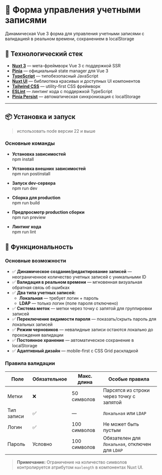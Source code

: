 # 📝 Форма управления учетными записями

Динамическая Vue 3 форма для управления учетными записями с валидацией в реальном времени, сохранением в localStorage

## 🚀 Технологический стек

- **[Nuxt 3](https://nuxt.com/)** — мета-фреймворк Vue 3 с поддержкой SSR
- **[Pinia](https://pinia.vuejs.org/)** — официальный state manager для Vue 3
- **[TypeScript](https://www.typescriptlang.org/)** — типобезопасный JavaScript
- **[Nuxt UI](https://ui.nuxt.com/)** — библиотека красивых и доступных UI компонентов
- **[Tailwind CSS](https://tailwindcss.com/)** — utility-first CSS фреймворк
- **[ESLint](https://eslint.org/)** — линтинг кода с поддержкой TypeScript
- **[Pinia Persist](https://prazdevs.github.io/pinia-plugin-persistedstate/)** — автоматическая синхронизация с localStorage

---

## 📦 Установка и запуск

> использовать node версии 22 и выше

### Основные команды

- **Установка зависимостей**  
  npm install

- **Установка внешних зависимостей**  
  npm run postinstall

- **Запуск dev-сервера**  
  npm run dev

- **Сборка для production**  
  npm run build

- **Предпросмотр production сборки**  
  npm run preview

- **Линтинг кода**  
  npm run lint

## 🎯 Функциональность

### Основные возможности

- ✅ **Динамическое создание/редактирование записей** — неограниченное количество учетных записей с уникальными ID
- ✅ **Валидация в реальном времени** — мгновенная визуальная обратная связь об ошибках
- ✅ **Два типа учетных записей:**
  - **Локальная** — требует логин + пароль
  - **LDAP** — только логин (поле пароля отключено)
- ✅ **Система меток** — метки через точку с запятой для группировки записей
- ✅ **Переключение видимости пароля** — показать/скрыть пароль для локальных записей
- ✅ **Режим черновиков** — невалидные записи остаются локально до прохождения валидации
- ✅ **Постоянное хранение** — автоматическое сохранение в localStorage
- ✅ **Адаптивный дизайн** — mobile-first с CSS Grid раскладкой

### Правила валидации

| Поле       | Обязательное | Макс. длина  | Особые правила                                  |
| ---------- | ------------ | ------------ | ----------------------------------------------- |
| Метки      | ❌           | 50 символов  | Парсятся из строки через точку с запятой        |
| Тип записи | ✅           | —            | `Локальная` или `LDAP`                          |
| Логин      | ✅           | 100 символов | Не может быть пустым                            |
| Пароль     | Условно      | 100 символов | Обязателен для `Локальная`, отключен для `LDAP` |

> **Примечание:** Ограничение на количество символов контролируется атрибутом `maxlength` в компонентах Nuxt UI.
